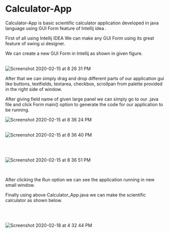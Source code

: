 # Calculator-App
Calculator-App is basic scientific calculator application developed in java language using GUI Form feature of Intellij idea .

First of all using Intellij IDEA
We can make any GUI Form using its great feature of swing ui designer.

We can create a new GUI Form in Intellij as shown in given figure.
<br />
<br />

![Screenshot 2020-02-15 at 8 26 31 PM](https://user-images.githubusercontent.com/35401920/74590142-b942be00-5031-11ea-863a-639d893c054c.png)

After that we can simply drag and drop different parts of our application gui like buttons, textfields, textarea, checkbox, scrollpan from palette provided in the right side of window.

After giving field name of given large panel we can simply go to our .java file and click Form main() option to generate the code for our application to be running.

![Screenshot 2020-02-15 at 8 36 24 PM](https://user-images.githubusercontent.com/35401920/74590262-f196cc00-5032-11ea-8d07-f37127524f68.png)
<br />
<br />

![Screenshot 2020-02-15 at 8 36 40 PM](https://user-images.githubusercontent.com/35401920/74590263-f2c7f900-5032-11ea-91fc-fad940762f05.png)

<br />
<br />

![Screenshot 2020-02-15 at 8 36 51 PM](https://user-images.githubusercontent.com/35401920/74590264-f3f92600-5032-11ea-96a4-38f19ec6bbde.png)

<br />

After clicking the Run option we can see the application running in new small window.

Finally using above Calculator_App.java we can make the scientific calculator as shown below.

<br />
<br />

![Screenshot 2020-02-18 at 4 32 44 PM](https://user-images.githubusercontent.com/35401920/74730948-18404700-526d-11ea-9e23-cfa580c1cffa.png)
